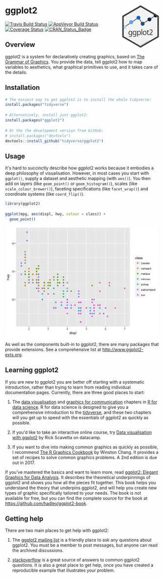 <!-- README.md is generated from README.Rmd. Please edit that file -->
ggplot2 <img src="man/figures/logo.png" align="right" />
========================================================

[![Travis Build Status](https://travis-ci.org/tidyverse/ggplot2.svg?branch=master)](https://travis-ci.org/tidyverse/ggplot2) [![AppVeyor Build Status](https://ci.appveyor.com/api/projects/status/github/tidyverse/ggplot2?branch=master&svg=true)](https://ci.appveyor.com/project/tidyverse/ggplot2) [![Coverage Status](https://img.shields.io/codecov/c/github/tidyverse/ggplot2/master.svg)](https://codecov.io/github/tidyverse/ggplot2?branch=master) [![CRAN\_Status\_Badge](http://www.r-pkg.org/badges/version/ggplot2)](https://cran.r-project.org/package=ggplot2)

Overview
--------

ggplot2 is a system for declaratively creating graphics, based on [The Grammar of Graphics](http://amzn.to/2ef1eWp). You provide the data, tell ggplot2 how to map variables to aesthetics, what graphical primitives to use, and it takes care of the details.

Installation
------------

``` r
# The easiest way to get ggplot2 is to install the whole tidyverse:
install.packages("tidyverse")

# Alternatively, install just ggplot2:
install.packages("ggplot2")

# Or the the development version from GitHub:
# install.packages("devtools")
devtools::install_github("tidyverse/ggplot2")
```

Usage
-----

It's hard to succinctly describe how ggplot2 works because it embodies a deep philosophy of visualisation. However, in most cases you start with `ggplot()`, supply a dataset and aesthetic mapping (with `aes()`). You then add on layers (like `geom_point()` or `geom_histogram()`), scales (like `scale_colour_brewer()`), faceting specifications (like `facet_wrap()`) and coordinate systems (like `coord_flip()`).

``` r
library(ggplot2)

ggplot(mpg, aes(displ, hwy, colour = class)) + 
  geom_point()
```

![](man/figures/README-example-1.png)

As well as the components built-in to ggplot2, there are many packages that provide extensions. See a comprehensive list at <http://www.ggplot2-exts.org>.

Learning ggplot2
----------------

If you are new to ggplot2 you are better off starting with a systematic introduction, rather than trying to learn from reading individual documentation pages. Currently, there are three good places to start:

1.  The [data visualisation](http://r4ds.had.co.nz/data-visualisation.html) and [graphics for communication](http://r4ds.had.co.nz/graphics-for-communication.html) chapters in [R for data science](http://r4ds.had.co.nz). R for data science is designed to give you a comprehensive introduction to the [tidyverse](http://tidyverse.org), and these two chapters will you get up to speed with the essentials of ggplot2 as quickly as possible.

2.  If you'd like to take an interactive online course, try [Data visualisation with ggplot2](https://www.datacamp.com/courses/data-visualization-with-ggplot2-1) by Rick Scavetta on datacamp.

3.  If you want to dive into making common graphics as quickly as possible, I recommend [The R Graphics Cookbook](http://amzn.to/2dVfMfn) by Winston Chang. It provides a set of recipes to solve common graphics problems. A 2nd edition is due out in 2017.

If you've mastered the basics and want to learn more, read [ggplot2: Elegant Graphics for Data Analysis](http://amzn.to/2fncG50). It describes the theoretical underpinnings of ggplot2 and shows you how all the pieces fit together. This book helps you understand the theory that underpins ggplot2, and will help you create new types of graphic specifically tailored to your needs. The book is not available for free, but you can find the complete source for the book at <https://github.com/hadley/ggplot2-book>.

Getting help
------------

There are two main places to get help with ggplot2:

1.  The [ggplot2 mailing list](https://groups.google.com/forum/?fromgroups#!forum/ggplot2) is a friendly place to ask any questions about ggplot2. You must be a member to post messages, but anyone can read the archived discussions.

2.  [stackoverflow](http://stackoverflow.com/questions/tagged/ggplot2?sort=frequent&pageSize=50) is a great source of answers to common ggplot2 questions. It is also a great place to get help, once you have created a reproducible example that illustrates your problem.
